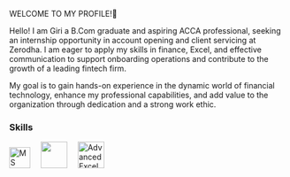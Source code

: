 WELCOME TO MY PROFILE!👋

Hello! I am Giri a B.Com graduate and aspiring ACCA professional, seeking an internship opportunity in account opening and client servicing at Zerodha. I am eager to apply my skills in finance, Excel, and effective communication to support onboarding operations and contribute to the growth of a leading fintech firm.

My goal is to gain hands-on experience in the dynamic world of financial technology, enhance my professional capabilities, and add value to the organization through dedication and a strong work ethic.

### Skills

<p>
  <!-- MS Office -->
  <img src="https://1000logos.net/wp-content/uploads/2023/04/Microsoft-Office-logo.jpg" alt="MS Office" width="38" height="38" style="margin-right:15px;"/>

  <!-- ERP Tally -->
  <img src="https://www.pngkey.com/png/full/24-244212_tally-with-gst-course-tally-erp-9-logo.png" width="48" height="48" style="margin-right:15px;"/> 
  
  <!-- Advanced Excel -->
  <img src="https://upload.wikimedia.org/wikipedia/commons/7/73/Microsoft_Excel_2013-2019_logo.svg" alt="Advanced Excel" width="48" height="48"/>
</p>
      
     
      
  

